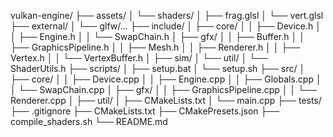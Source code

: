 vulkan-engine/
├── assets/
│   └── shaders/
│       ├── frag.glsl
│       └── vert.glsl
├── external/
│   └── glfw/...
├── include/
│   ├── core/
│   │   ├── Device.h
│   │   ├── Engine.h
│   │   └── SwapChain.h
│   ├── gfx/
│   │   ├── Buffer.h
│   │   ├── GraphicsPipeline.h
│   │   ├── Mesh.h
│   │   ├── Renderer.h
│   │   ├── Vertex.h
│   │   └── VertexBuffer.h
│   ├── sim/
│   └── util/
│       └── ShaderUtils.h
├── scripts/
│   ├── setup.bat
│   └── setup.sh
├── src/
│   ├── core/
│   │   ├── Device.cpp
│   │   ├── Engine.cpp
│   │   ├── Globals.cpp
│   │   └── SwapChain.cpp
│   ├── gfx/
│   │   ├── GraphicsPipeline.cpp
│   │   └── Renderer.cpp
│   ├── util/
│   ├── CMakeLists.txt
│   └── main.cpp
├── tests/
├── .gitignore
├── CMakeLists.txt
├── CMakePresets.json
├── compile_shaders.sh
└── README.md
